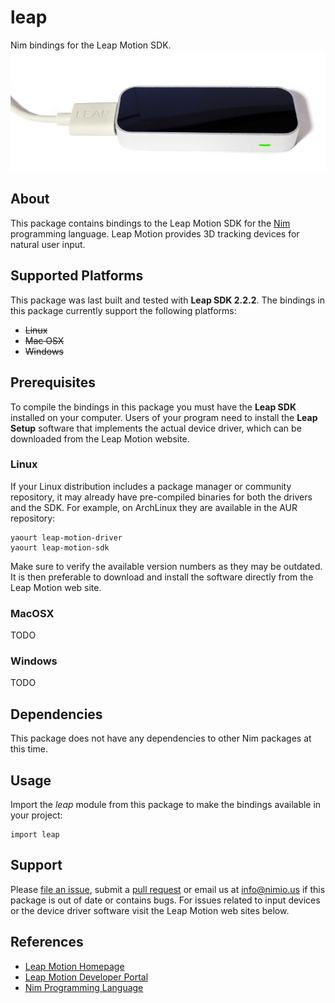 # leap

Nim bindings for the Leap Motion SDK.
![leap Logo](docs/logo.png)


## About

This package contains bindings to the Leap Motion SDK for the
[Nim](http://nim-lang.org) programming language. Leap Motion provides 3D
tracking devices for natural user input.


## Supported Platforms

This package was last built and tested with **Leap SDK 2.2.2**. The bindings in
this package currently support the following platforms:

- ~~Linux~~
- ~~Mac OSX~~
- ~~Windows~~


## Prerequisites

To compile the bindings in this package you must have the **Leap SDK** installed
on your computer. Users of your program need to install the **Leap Setup**
software that implements the actual device driver, which can be downloaded from
the Leap Motion website.

### Linux

If your Linux distribution includes a package manager or community repository,
it may already have pre-compiled binaries for both the drivers and the SDK. For
example, on ArchLinux they are available in the AUR repository:

```
yaourt leap-motion-driver
yaourt leap-motion-sdk
```

Make sure to verify the available version numbers as they may be outdated. It is
then preferable to download and install the software directly from the Leap
Motion web site.

### MacOSX

TODO

### Windows

TODO


## Dependencies

This package does not have any dependencies to other Nim packages at this time.


## Usage

Import the *leap* module from this package to make the bindings available in
your project:

```nimrod
import leap
```


## Support

Please [file an issue](https://github.com/nimious/leap/issues), submit a
[pull request](https://github.com/nimious/leap/pulls?q=is%3Aopen+is%3Apr)
or email us at info@nimio.us if this package is out of date or contains bugs.
For issues related to input devices or the device driver software visit the
Leap Motion web sites below.


## References

* [Leap Motion Homepage](http://www.leapmotion.com/)
* [Leap Motion Developer Portal](http://developer.leapmotion.com/)
* [Nim Programming Language](http://nim-lang.org/)
